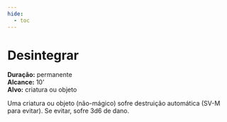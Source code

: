 ```yaml
---
hide:
  - toc
---
```


# Desintegrar

**Duração:** permanente  
**Alcance:** 10’  
**Alvo:** criatura ou objeto  

Uma criatura ou objeto (não-mágico) sofre destruição automática (SV-M para evitar). Se evitar, sofre 3d6 de dano.